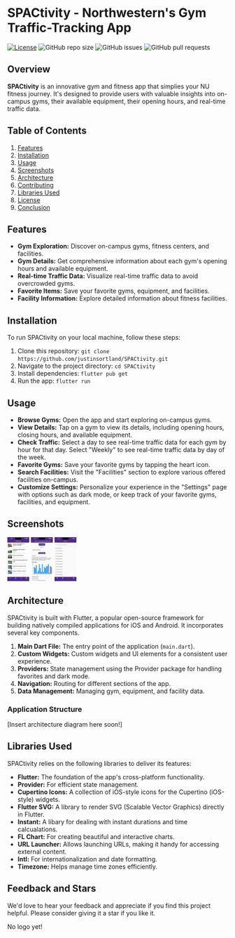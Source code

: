 # SPACtivity - Northwestern's Gym Traffic-Tracking App

[![License](https://img.shields.io/badge/license-MIT-blue.svg)](LICENSE)
![GitHub repo size](https://img.shields.io/github/repo-size/justinsortland/SPACtivity)
![GitHub issues](https://img.shields.io/github/issues/justinsortland/SPACtivity)
![GitHub pull requests](https://img.shields.io/github/issues-pr/justinsortland/SPACtivity)

## Overview

**SPACtivity** is an innovative gym and fitness app that simplies your NU fitness journey. It's designed to provide users with valuable insights into on-campus gyms, their available equipment, their opening hours, and real-time traffic data. 

## Table of Contents

1. [Features](#features)
2. [Installation](#installation)
3. [Usage](#usage)
4. [Screenshots](#screenshots)
5. [Architecture](#architecture)
6. [Contributing](#contributing)
7. [Libraries Used](#libraries-used)
8. [License](#license)
9. [Conclusion](#conclusion)

## Features

- **Gym Exploration:** Discover on-campus gyms, fitness centers, and facilities.
- **Gym Details:** Get comprehensive information about each gym's opening hours and available equipment.
- **Real-time Traffic Data:** Visualize real-time traffic data to avoid overcrowded gyms.
- **Favorite Items:** Save your favorite gyms, equipment, and facilities.
- **Facility Information:** Explore detailed information about fitness facilities.

## Installation

To run SPACtivity on your local machine, follow these steps:

1. Clone this repository: `git clone https://github.com/justinsortland/SPACtivity.git`
2. Navigate to the project directory: `cd SPACtivity`
3. Install dependencies: `flutter pub get`
4. Run the app: `flutter run`

## Usage

- **Browse Gyms:** Open the app and start exploring on-campus gyms.
- **View Details:** Tap on a gym to view its details, including opening hours, closing hours, and available equipment.
- **Check Traffic:** Select a day to see real-time traffic data for each gym by  hour for that day. Select "Weekly" to see real-time traffic data by day of the week.
- **Favorite Gyms:** Save your favorite gyms by tapping the heart icon.
- **Search Facilities:** Visit the "Facilities" section to explore various offered facilities on-campus.
- **Customize Settings:** Personalize your experience in the "Settings" page with options such as dark mode, or keep track of your favorite gyms, facilities, and equipment.

## Screenshots
<img src="resources/home_screenshot.png" height="100" width="50"> 
<img src="resources/gym_screenshot.png" height="100" width="50">
<img src="resources/search_screenshot.png" height="100" width="50">

## Architecture

SPACtivity is built with Flutter, a popular open-source framework for building natively compiled applications for iOS and Android. It incorporates several key components.

1. **Main Dart File:** The entry point of the application (`main.dart`).
2. **Custom Widgets:** Custom widgets and UI elements for a consistent user experience.
3. **Providers:** State management using the Provider package for handling favorites and dark mode.
4. **Navigation:** Routing for different sections of the app.
5. **Data Management:** Managing gym, equipment, and facility data.

### Application Structure

[Insert architecture diagram here soon!]

## Libraries Used

SPACtivity relies on the following libraries to deliver its features:

- **Flutter:** The foundation of the app's cross-platform functionality.
- **Provider:** For efficient state management.
- **Cupertino Icons:** A collection of iOS-style icons for the Cupertino (iOS-style) widgets.
- **Flutter SVG:** A library to render SVG (Scalable Vector Graphics) directly in Flutter.
- **Instant:** A libary for dealing with instant durations and time calcualations.
- **FL Chart:** For creating beautiful and interactive charts.
- **URL Launcher:** Allows launching URLs, making it handy for accessing external content. 
- **Intl:** For internationalization and date formatting.
- **Timezone:** Helps manage time zones efficiently.

## Feedback and Stars

We'd love to hear your feedback and appreciate if you find this project helpful. Please consider giving it a star if you like it.

No logo yet! 
